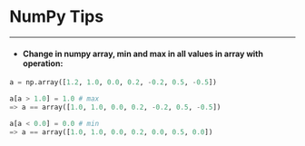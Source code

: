 # NumPy Tips
---

- #### Change in numpy array, min and max in all values in array with operation:
```python
a = np.array([1.2, 1.0, 0.0, 0.2, -0.2, 0.5, -0.5])

a[a > 1.0] = 1.0 # max
=> a == array([1.0, 1.0, 0.0, 0.2, -0.2, 0.5, -0.5])

a[a < 0.0] = 0.0 # min
=> a == array([1.0, 1.0, 0.0, 0.2, 0.0, 0.5, 0.0])
```

